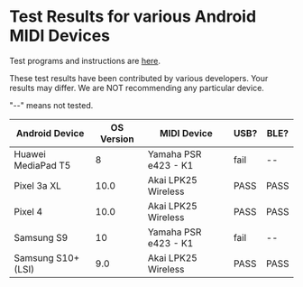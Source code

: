 # Test Results for various Android MIDI Devices

Test programs and instructions are [here](https://source.android.com/devices/audio/midi_test.html).

These test results have been contributed by various developers. Your results may differ.
We are NOT recommending any particular device.

"--" means not tested.

Android Device | OS Version | MIDI Device | USB? | BLE?
---- | ---- | ---- | ---- | ----
Huawei MediaPad T5 | 8 | Yamaha PSR e423 - K1 | fail | --
Pixel 3a XL | 10.0 | Akai LPK25 Wireless | PASS | PASS
Pixel 4 | 10.0 | Akai LPK25 Wireless | PASS | PASS
Samsung S9 | 10 | Yamaha PSR e423 - K1 | fail | --
Samsung S10+ (LSI) | 9.0 | Akai LPK25 Wireless | PASS | PASS
